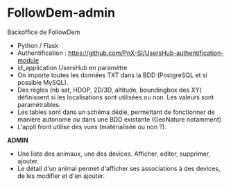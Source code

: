 # FollowDem-admin
Backoffice de FollowDem

- Python / Flask
- Authentification : https://github.com/PnX-SI/UsersHub-authentification-module
- id_application UsersHub en paramètre
- On importe toutes les données TXT dans la BDD (PostgreSQL et si possible MySQL). 
- Des règles (nb sat, HDOP, 2D/3D, altitude, boundingbox des XY) définissent si les localisations sont utilisées ou non. Les valeurs sont paramétrables. 
- Les tables sont dans un schéma dédié, permettant de fonctionner de manière autonome ou dans une BDD existante (GeoNature notamment)
- L'appli front utilise des vues (matérialisée ou non ?).

**ADMIN**

- Une liste des animaux, une des devices. Afficher, editer, supprimer, ajouter. 
- Le détail d'un animal permet d'afficher ses associations à des devices, de les modifier et d'en ajouter.
